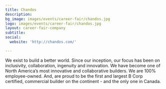 ```yaml
---
title: Chandos
description: 
bg_image: images/events/career-fair/chandos.jpg
logo: images/events/career-fair/chandos.jpg
layout: career-fair-company
subtitle: 
social:
  website: 'http://chandos.com/'

---
```

We exist to build a better world. Since our inception, our focus has been on inclusivity, collaboration, ingenuity and innovation. We have become one of North America’s most innovative and collaborative builders. We are 100% employee-owned. And, are proud to be the first and largest B Corp certified, commercial builder on the continent - and the only one in Canada. 